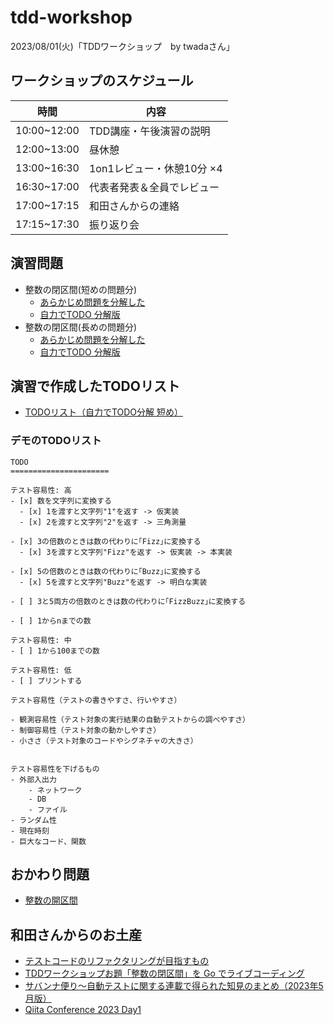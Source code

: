 # tdd-workshop

2023/08/01(火)「TDDワークショップ　by twadaさん」

## ワークショップのスケジュール

| 時間 | 内容 |
| - | - |
| 10:00~12:00 | TDD講座・午後演習の説明​ |
| 12:00~13:00 | 昼休憩​ |
| 13:00~16:30 | 1on1レビュー・休憩10分 ×4​ |
| 16:30~17:00 | 代表者発表＆全員でレビュー​ |
| 17:00~17:15 | 和田さんからの連絡​ |
| 17:15~17:30 | 振り返り会 |

## 演習問題

- 整数の閉区間(短めの問題分)
  - [あらかじめ問題を分解した](https://gist.github.com/twada/29247a921e5e977c028f478b30af3248)
  - [自力でTODO 分解版](https://gist.github.com/twada/df6bf4b2d1828919f778cac705cd2ea8)
- 整数の閉区間(長めの問題分)
  - [あらかじめ問題を分解した](https://gist.github.com/twada/3a6b068942810b89679f)
  - [自力でTODO 分解版](https://gist.github.com/twada/75fb219c8cc180e9de166d8a58e877b0)
 
## 演習で作成したTODOリスト

- [TODOリスト（自力でTODO分解 短め）](https://github.com/takatoshiinaoka/tdd-workshop/blob/master/TDD-WORKSHOP/README.md)

### デモのTODOリスト

```
TODO
======================

テスト容易性: 高
- [x] 数を文字列に変換する
  - [x] 1を渡すと文字列"1"を返す -> 仮実装
  - [x] 2を渡すと文字列"2"を返す -> 三角測量

- [x] 3の倍数のときは数の代わりに｢Fizz｣に変換する
  - [x] 3を渡すと文字列"Fizz"を返す -> 仮実装 -> 本実装

- [x] 5の倍数のときは数の代わりに｢Buzz｣に変換する
  - [x] 5を渡すと文字列"Buzz"を返す -> 明白な実装

- [ ] 3と5両方の倍数のときは数の代わりに｢FizzBuzz｣に変換する

- [ ] 1からnまでの数

テスト容易性: 中
- [ ] 1から100までの数

テスト容易性: 低
- [ ] プリントする
```

```
テスト容易性（テストの書きやすさ、行いやすさ）

- 観測容易性（テスト対象の実行結果の自動テストからの調べやすさ）
- 制御容易性（テスト対象の動かしやすさ）
- 小ささ（テスト対象のコードやシグネチャの大きさ）


テスト容易性を下げるもの
- 外部入出力
	- ネットワーク
	- DB
	- ファイル
- ランダム性
- 現在時刻
- 巨大なコード、関数
```

## おかわり問題

- [整数の開区間](https://gist.github.com/twada/b875014506653da64a3b136191c48e6f)

## 和田さんからのお土産

- [テストコードのリファクタリングが目指すもの](https://dxd2021.cto-a.org/program/time-table/a-1)
- [TDDワークショップお題「整数の閉区間」を Go でライブコーディング](https://gist.github.com/twada/51c89eb424437b36e4d0b25ae9060b84)
- [サバンナ便り〜自動テストに関する連載で得られた知見のまとめ（2023年5月版）](https://speakerdeck.com/twada/automated-test-knowledge-from-savanna-202305-edition?slide=2)
- [Qiita Conference 2023 Day1](https://www.youtube.com/watch?v=nERe7yNgeVU&t=6975s)
